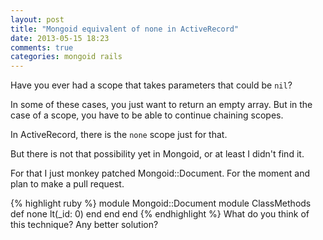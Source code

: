 ```yaml
---
layout: post
title: "Mongoid equivalent of none in ActiveRecord"
date: 2013-05-15 18:23
comments: true
categories: mongoid rails
---
```


Have you ever had a scope that takes parameters that could be ```nil```?

In some of these cases, you just want to return an empty array.
But in the case of a scope, you have to be able to continue chaining scopes.

In ActiveRecord, there is the ```none``` scope just for that.

But there is not that possibility yet in Mongoid, or at least I didn't find it.

For that I just monkey patched Mongoid::Document. For the moment and plan to make a pull request.

{% highlight ruby %}
module Mongoid::Document
  module ClassMethods
    def none
      lt(_id: 0)
    end
  end
end
{% endhighlight %}
What do you think of this technique? Any better solution?
